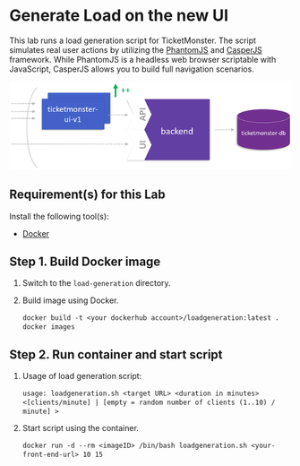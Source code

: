 # Generate Load on the new UI

This lab runs a load generation script for TicketMonster. The script simulates real user actions by utilizing the [PhantomJS](http://phantomjs.org/download.html) and [CasperJS](http://casperjs.org/) framework. While PhantomJS is a headless web browser scriptable with JavaScript, CasperJS allows you to build full navigation scenarios.

![scaling_up](../assets/scale_up.png)

## Requirement(s) for this Lab

Install the following tool(s):
* [Docker](https://www.docker.com/community-edition) 

## Step 1. Build Docker image

1. Switch to the `load-generation` directory.

1. Build image using Docker.
    ```
    docker build -t <your dockerhub account>/loadgeneration:latest .
    docker images
    ```

## Step 2. Run container and start script
1. Usage of load generation script:
    ```
    usage: loadgeneration.sh <target URL> <duration in minutes> <[clients/minute] | [empty = random number of clients (1..10) / minute] >
    ```

1. Start script using the container.
    ```
    docker run -d --rm <imageID> /bin/bash loadgeneration.sh <your-front-end-url> 10 15
    ```